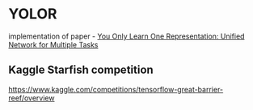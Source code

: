 # YOLOR
implementation of paper - [You Only Learn One Representation: Unified Network for Multiple Tasks](https://arxiv.org/abs/2105.04206)

## Kaggle Starfish competition
https://www.kaggle.com/competitions/tensorflow-great-barrier-reef/overview